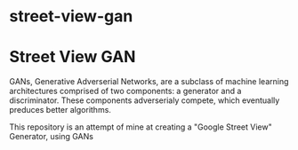 # street-view-gan
<h1>Street View GAN</h1>

GANs, Generative Adverserial Networks, are a subclass of machine learning architectures comprised of two components: a generator and a discriminator. These components adverserialy compete, which eventually preduces better algorithms.

This repository is an attempt of mine at creating a "Google Street View" Generator, using GANs